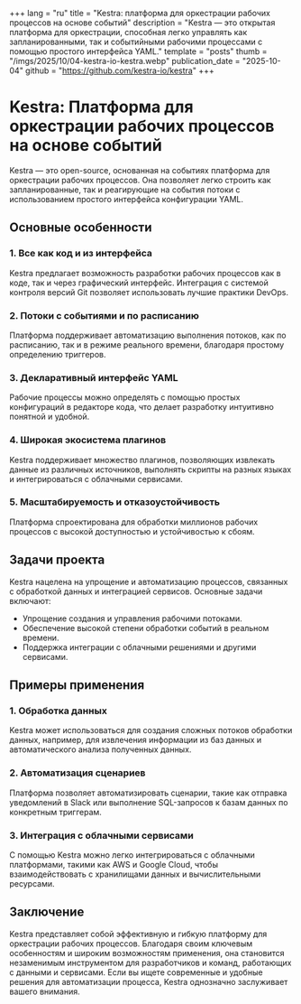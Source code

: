 +++
lang = "ru"
title = "Kestra: платформа для оркестрации рабочих процессов на основе событий"
description = "Kestra — это открытая платформа для оркестрации, способная легко управлять как запланированными, так и событийными рабочими процессами с помощью простого интерфейса YAML."
template = "posts"
thumb = "/imgs/2025/10/04-kestra-io-kestra.webp"
publication_date = "2025-10-04"
github = "https://github.com/kestra-io/kestra"
+++

# Kestra: Платформа для оркестрации рабочих процессов на основе событий

Kestra — это open-source, основанная на событиях платформа для оркестрации рабочих процессов. Она позволяет легко строить как запланированные, так и реагирующие на события потоки с использованием простого интерфейса конфигурации YAML.

## Основные особенности

### 1. Все как код и из интерфейса
Kestra предлагает возможность разработки рабочих процессов как в коде, так и через графический интерфейс. Интеграция с системой контроля версий Git позволяет использовать лучшие практики DevOps.

### 2. Потоки с событиями и по расписанию
Платформа поддерживает автоматизацию выполнения потоков, как по расписанию, так и в режиме реального времени, благодаря простому определению триггеров.

### 3. Декларативный интерфейс YAML
Рабочие процессы можно определять с помощью простых конфигураций в редакторе кода, что делает разработку интуитивно понятной и удобной.

### 4. Широкая экосистема плагинов
Kestra поддерживает множество плагинов, позволяющих извлекать данные из различных источников, выполнять скрипты на разных языках и интегрироваться с облачными сервисами.

### 5. Масштабируемость и отказоустойчивость
Платформа спроектирована для обработки миллионов рабочих процессов с высокой доступностью и устойчивостью к сбоям.

## Задачи проекта

Kestra нацелена на упрощение и автоматизацию процессов, связанных с обработкой данных и интеграцией сервисов. Основные задачи включают:

- Упрощение создания и управления рабочими потоками.
- Обеспечение высокой степени обработки событий в реальном времени.
- Поддержка интеграции с облачными решениями и другими сервисами.

## Примеры применения

### 1. Обработка данных
Kestra может использоваться для создания сложных потоков обработки данных, например, для извлечения информации из баз данных и автоматического анализа полученных данных.

### 2. Автоматизация сценариев
Платформа позволяет автоматизировать сценарии, такие как отправка уведомлений в Slack или выполнение SQL-запросов к базам данных по конкретным триггерам.

### 3. Интеграция с облачными сервисами
С помощью Kestra можно легко интегрироваться с облачными платформами, такими как AWS и Google Cloud, чтобы взаимодействовать с хранилищами данных и вычислительными ресурсами.

## Заключение

Kestra представляет собой эффективную и гибкую платформу для оркестрации рабочих процессов. Благодаря своим ключевым особенностям и широким возможностям применения, она становится незаменимым инструментом для разработчиков и команд, работающих с данными и сервисами. Если вы ищете современные и удобные решения для автоматизации процесса, Kestra однозначно заслуживает вашего внимания.

